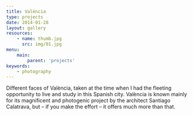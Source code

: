 ```yaml
---
title: València
type: projects
date: 2014-01-28
layout: gallery
resources:
    - name: thumb.jpg
      src: img/01.jpg
menu:
    main:
        parent: 'projects'
keywords:
    - photography
---
```


Different faces of València, taken at the time when I had the fleeting opportunity to live and study in this Spanish city. València is known mainly for its magnificent and photogenic project by the architect Santiago Calatrava, but – if you make the effort – it offers much more than that.